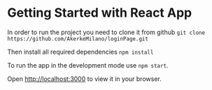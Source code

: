 # Getting Started with React App

In order to run the project you need to clone it from github
`git clone https://github.com/AkerkeMilano/loginPage.git`

Then install all required dependencies `npm install`

To run the app in the development mode use `npm start`. 

Open [http://localhost:3000](http://localhost:3000) to view it in your browser.


